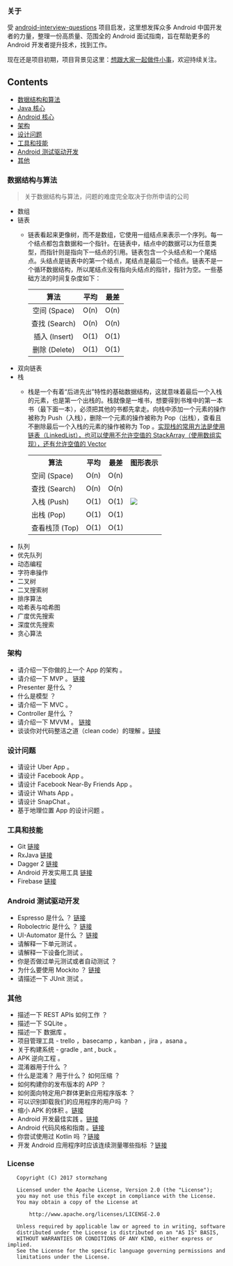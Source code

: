 ### 关于

受 [android-interview-questions](https://github.com/MindorksOpenSource/android-interview-questions) 项目启发，这里想发挥众多 Android 中国开发者的力量，整理一份高质量、范围全的 Android 面试指南，旨在帮助更多的 Android 开发者提升技术，找到工作。

现在还是项目初期，项目背景见这里：[想跟大家一起做件小事](http://mp.weixin.qq.com/s/t038R0bDDZ6dg4bwDoj2cQ)，欢迎持续关注。

## Contents
 * [数据结构和算法](#数据结构与算法)
 * [Java 核心](#core-java)
 * [Android 核心](#core-android)
 * [架构](#架构)
 * [设计问题](#设计问题)
 * [工具和技能](#工具和技能)
 * [Android 测试驱动开发](#android-测试驱动开发)
 * [其他](#其他)


### 数据结构与算法

> 关于数据结构与算法，问题的难度完全取决于你所申请的公司

* 数组
* 链表
   - 链表看起来更像树，而不是数组，它使用一组结点来表示一个序列。每一个结点都包含数据和一个指针。在链表中，结点中的数据可以为任意类型，而指针则是指向下一结点的引用。链表包含一个头结点和一个尾结点。头结点是链表中的第一个结点，尾结点是最后一个结点。链表不是一个循环数据结构，所以尾结点没有指向头结点的指针，指针为空。一些基础方法的时间复杂度如下：

        | 算法          | 平均    | 最差      |
        |:------------:|:-------:|:--------:|
        | 空间 (Space)  | O(n)    | O(n)     |
        | 查找 (Search) | O(n)    | O(n)     |
        | 插入 (Insert) | O(1)    | O(1)     |
        | 删除 (Delete) | O(1)    | O(1)     |
* 双向链表
* 栈
    - 栈是一个有着“后进先出”特性的基础数据结构，这就意味着最后一个入栈的元素，也是第一个出栈的。栈就像是一堆书，想要得到书堆中的第一本书（最下面一本），必须把其他的书都先拿走。向栈中添加一个元素的操作被称为 Push（入栈），删除一个元素的操作被称为 Pop（出栈），查看且不删除最后一个入栈的元素的操作被称为 Top 。[实现栈的常用方法是使用链表（LinkedList），也可以使用不允许空值的 StackArray（使用数组实现），还有允许空值的 Vector](https://en.wikibooks.org/wiki/Data_Structures/Stacks_and_Queues#Performance_Analysis)
     
        <table>
            <tr>
                <th>算法</th>
                <th>平均</th>
                <th>最差</th>
                <th>图形表示</th>
            </tr>
            <tr>
                <td>空间 (Space)</td>
                <td>O(n)</td>
                <td>O(n)</td>
                <td rowspan="5">
                    <img src="https://upload.wikimedia.org/wikipedia/commons/thumb/2/29/Data_stack.svg/250px-Data_stack.svg.png"/>
                </td>
            </tr>
            <tr>
                <td>查找 (Search)</td>
                <td>O(n)</td>
                <td>O(n)</td>
            </tr>
            <tr>
                <td>入栈 (Push)</td>
                <td>O(1)</td>
                <td>O(1)</td>
            </tr>
            <tr>
                <td>出栈 (Pop)</td>
                <td>O(1)</td>
                <td>O(1)</td>
            </tr>
            <tr>
              <td>查看栈顶 (Top)</td>
              <td>O(1)</td>
              <td>O(1)</td>
            </tr>
        </table>
* 队列
* 优先队列
* 动态编程
* 字符串操作
* 二叉树
* 二叉搜索树
* 排序算法
* 哈希表与哈希图
* 广度优先搜索
* 深度优先搜索
* 贪心算法


### 架构

* 请介绍一下你做的上一个 App 的架构 。
* 请介绍一下 MVP 。 [链接](https://blog.mindorks.com/essential-guide-for-designing-your-android-app-architecture-mvp-part-1-74efaf1cda40)
* Presenter 是什么 ？
* 什么是模型 ？
* 请介绍一下 MVC 。
* Controller 是什么 ？
* 请介绍一下 MVVM 。 [链接](https://github.com/MindorksOpenSource/android-mvvm-architecture)
* 谈谈你对代码整洁之道（clean code）的理解 。[链接](https://blog.mindorks.com/every-programmer-should-read-this-book-6755dedec78d)


### 设计问题

* 请设计 Uber App 。
* 请设计 Facebook App 。
* 请设计 Facebook Near-By Friends App 。
* 请设计 Whats App 。
* 请设计 SnapChat 。
* 基于地理位置 App 的设计问题 。


### 工具和技能

* Git  [链接](https://github.com/git-tips/tips)
* RxJava   [链接](https://blog.mindorks.com/a-complete-guide-to-learn-rxjava-b55c0cea3631)
* Dagger 2  [链接](https://medium.com/p/a-complete-guide-to-learn-dagger-2-b4c7a570d99c)
* Android 开发实用工具  [链接](https://blog.mindorks.com/android-development-useful-tools-fd73283e82e3)
* Firebase   [链接](https://firebase.google.com/)

### Android 测试驱动开发

* Espresso 是什么 ？ [链接](https://developer.android.com/training/testing/ui-testing/espresso-testing.html)
* Robolectric 是什么 ？ [链接](http://robolectric.org/)
* UI-Automator 是什么 ？ [链接](https://developer.android.com/training/testing/ui-testing/uiautomator-testing.html)
* 请解释一下单元测试 。 
* 请解释一下设备化测试 。
* 你是否做过单元测试或者自动测试 ？
* 为什么要使用 Mockito ？ [链接](http://site.mockito.org/)
* 请描述一下 JUnit 测试 。

### 其他

* 描述一下 REST APIs 如何工作 ？
* 描述一下 SQLite 。
* 描述一下 数据库 。
* 项目管理工具 - trello ，basecamp ，kanban ，jira ，asana 。
* 关于构建系统 - gradle , ant , buck 。
* APK 逆向工程 。
* 混淆器用于什么 ？
* 什么是混淆？ 用于什么？ 如何压缩 ？
* 如何构建你的发布版本的 APP ？
* 如何面向特定用户群体更新应用程序版本 ？
* 可以识别卸载我们的应用程序的用户吗 ？
* 缩小 APK 的体积 。[链接](https://blog.mindorks.com/how-to-reduce-apk-size-in-android-2f3713d2d662)
* Android 开发最佳实践 。[链接](https://blog.mindorks.com/android-development-best-practices-83c94b027fd3)
* Android 代码风格和指南 。[链接](https://blog.mindorks.com/android-code-style-and-guidelines-d5f80453d5c7)
* 你尝试使用过 Kotlin 吗 ？[链接](https://blog.mindorks.com/why-you-must-try-kotlin-for-android-development-e14d00c8084b)
* 开发 Android 应用程序时应该连续测量哪些指标 ？[链接](https://blog.mindorks.com/android-app-performance-metrics-a1176334186e)


### License
```
   Copyright (C) 2017 stormzhang

   Licensed under the Apache License, Version 2.0 (the "License");
   you may not use this file except in compliance with the License.
   You may obtain a copy of the License at

       http://www.apache.org/licenses/LICENSE-2.0

   Unless required by applicable law or agreed to in writing, software
   distributed under the License is distributed on an "AS IS" BASIS,
   WITHOUT WARRANTIES OR CONDITIONS OF ANY KIND, either express or implied.
   See the License for the specific language governing permissions and
   limitations under the License.
```
